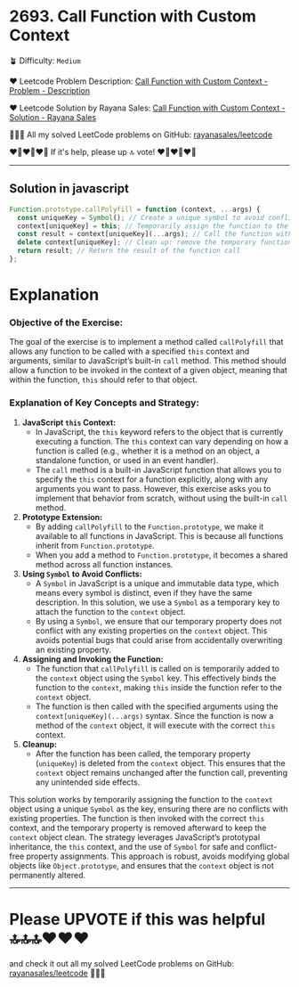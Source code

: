 # 2693. Call Function with Custom Context

🪴 Difficulty: `Medium`

❤️ Leetcode Problem Description: [Call Function with Custom Context - Problem - Description](https://leetcode.com/problems/call-function-with-custom-context/description/)

❤️ Leetcode Solution by Rayana Sales: [Call Function with Custom Context - Solution - Rayana Sales](https://leetcode.com/problems/call-function-with-custom-context/solutions/5612551/simple-beginner-friendly-2693-call-function-with-custom-context/)

💁🏻‍♀️ All my solved LeetCode problems on GitHub: [rayanasales/leetcode](https://github.com/rayanasales/leetcode)

❤️‍🔥❤️‍🔥❤️‍🔥 If it's help, please up 🔝 vote! ❤️‍🔥❤️‍🔥❤️‍🔥

---

## Solution in javascript

```js
Function.prototype.callPolyfill = function (context, ...args) {
  const uniqueKey = Symbol(); // Create a unique symbol to avoid conflicts
  context[uniqueKey] = this; // Temporarily assign the function to the context using the unique key
  const result = context[uniqueKey](...args); // Call the function with the provided arguments
  delete context[uniqueKey]; // Clean up: remove the temporary function from the context
  return result; // Return the result of the function call
};
```

# Explanation

### Objective of the Exercise:

The goal of the exercise is to implement a method called `callPolyfill` that allows any function to be called with a specified `this` context and arguments, similar to JavaScript’s built-in `call` method. This method should allow a function to be invoked in the context of a given object, meaning that within the function, `this` should refer to that object.

### Explanation of Key Concepts and Strategy:

1. **JavaScript `this` Context:**
   - In JavaScript, the `this` keyword refers to the object that is currently executing a function. The `this` context can vary depending on how a function is called (e.g., whether it is a method on an object, a standalone function, or used in an event handler).
   - The `call` method is a built-in JavaScript function that allows you to specify the `this` context for a function explicitly, along with any arguments you want to pass. However, this exercise asks you to implement that behavior from scratch, without using the built-in `call` method.
2. **Prototype Extension:**
   - By adding `callPolyfill` to the `Function.prototype`, we make it available to all functions in JavaScript. This is because all functions inherit from `Function.prototype`.
   - When you add a method to `Function.prototype`, it becomes a shared method across all function instances.
3. **Using `Symbol` to Avoid Conflicts:**
   - A `Symbol` in JavaScript is a unique and immutable data type, which means every symbol is distinct, even if they have the same description. In this solution, we use a `Symbol` as a temporary key to attach the function to the `context` object.
   - By using a `Symbol`, we ensure that our temporary property does not conflict with any existing properties on the `context` object. This avoids potential bugs that could arise from accidentally overwriting an existing property.
4. **Assigning and Invoking the Function:**
   - The function that `callPolyfill` is called on is temporarily added to the `context` object using the `Symbol` key. This effectively binds the function to the `context`, making `this` inside the function refer to the `context` object.
   - The function is then called with the specified arguments using the `context[uniqueKey](...args)` syntax. Since the function is now a method of the `context` object, it will execute with the correct `this` context.
5. **Cleanup:**
   - After the function has been called, the temporary property (`uniqueKey`) is deleted from the `context` object. This ensures that the `context` object remains unchanged after the function call, preventing any unintended side effects.

This solution works by temporarily assigning the function to the `context` object using a unique `Symbol` as the key, ensuring there are no conflicts with existing properties. The function is then invoked with the correct `this` context, and the temporary property is removed afterward to keep the `context` object clean. The strategy leverages JavaScript’s prototypal inheritance, the `this` context, and the use of `Symbol` for safe and conflict-free property assignments. This approach is robust, avoids modifying global objects like `Object.prototype`, and ensures that the `context` object is not permanently altered.

---

# Please UPVOTE if this was helpful 🔝🔝🔝❤️❤️❤️

and check it out all my solved LeetCode problems on GitHub: [rayanasales/leetcode](https://github.com/rayanasales/leetcode) 🤙😚🤘
